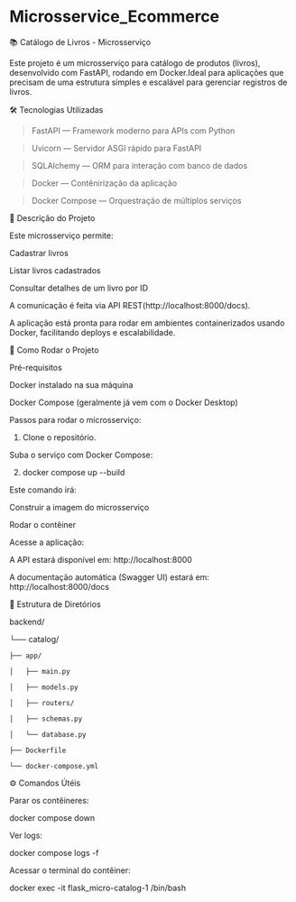 # Microsservice_Ecommerce

📚 Catálogo de Livros - Microsserviço

Este projeto é um microsserviço para catálogo de produtos (livros), desenvolvido com FastAPI, rodando em Docker.Ideal para aplicações que precisam de uma estrutura simples e escalável para gerenciar registros de livros.

🛠️ Tecnologias Utilizadas

> FastAPI — Framework moderno para APIs com Python

> Uvicorn — Servidor ASGI rápido para FastAPI

> SQLAlchemy — ORM para interação com banco de dados

> Docker — Contênirização da aplicação

> Docker Compose — Orquestração de múltiplos serviços

📄 Descrição do Projeto

Este microsserviço permite:

Cadastrar livros

Listar livros cadastrados

Consultar detalhes de um livro por ID

A comunicação é feita via API REST(http://localhost:8000/docs).

A aplicação está pronta para rodar em ambientes containerizados usando Docker, facilitando deploys e escalabilidade.

🚀 Como Rodar o Projeto

Pré-requisitos

Docker instalado na sua máquina

Docker Compose (geralmente já vem com o Docker Desktop)

Passos para rodar o microsserviço:

1. Clone o repositório.

Suba o serviço com Docker Compose:

2. docker compose up --build

Este comando irá:

Construir a imagem do microsserviço

Rodar o contêiner

Acesse a aplicação:

A API estará disponível em: http://localhost:8000

A documentação automática (Swagger UI) estará em: http://localhost:8000/docs

🐳 Estrutura de Diretórios

backend/

└── catalog/

    ├── app/
    
    │   ├── main.py
    
    │   ├── models.py
    
    │   ├── routers/
    
    │   ├── schemas.py
    
    │   └── database.py
    
    ├── Dockerfile
    
    └── docker-compose.yml

⚙️ Comandos Útéis

Parar os contêineres:

docker compose down

Ver logs:

docker compose logs -f

Acessar o terminal do contêiner:

docker exec -it flask_micro-catalog-1 /bin/bash

